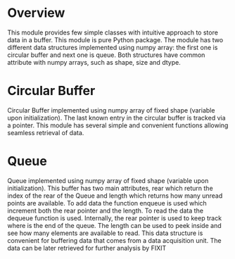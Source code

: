 
# Overview
This module provides few simple classes with intuitive approach to store data in a buffer. This module is pure Python package. The module has two different data structures implemented using numpy array: the first one is circular buffer and next one is queue. Both structures have common attribute with numpy arrays, such as shape, size and dtype.

# Circular Buffer
Circular Buffer implemented using numpy array of fixed shape (variable upon initialization). The last known entry in the circular buffer is tracked via a pointer. This module has several simple and convenient functions allowing seamless retrieval of data.

# Queue
Queue implemented using numpy array of fixed shape (variable upon initialization). This buffer has two main attributes, rear which return the index of the rear of the Queue and length which returns how many unread points are available. To add data the function enqueue is used which increment both the rear pointer and the length. To read the data the dequeue function is used. Internally, the rear pointer is used to keep track where is the end of the queue. The length can be used to peek inside and see how many elements are available to read. This data structure is convenient for buffering data that comes from a data acquisition unit. The data can be later retrieved for further analysis by FIXIT
